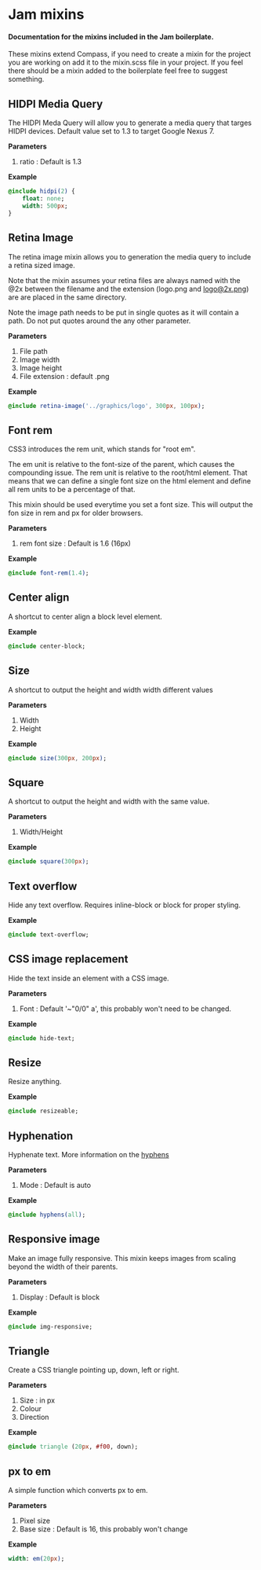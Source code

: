 # Jam mixins
 
#### Documentation for the mixins included in the Jam boilerplate.
 
These mixins extend Compass, if you need to create a mixin for the project you are working on add it to the mixin.scss file in your project. If you feel there should be a mixin added to the boilerplate feel free to suggest something.
 
## HIDPI Media Query
The HIDPI Meda Query will allow you to generate a media query that targes HIDPI devices.
Default value set to 1.3 to target Google Nexus 7.

**Parameters**

1. ratio : Default is 1.3

**Example**
```sass
@include hidpi(2) {
	float: none;
	width: 500px;
}
```

## Retina Image
The retina image mixin allows you to generation the media query to include a retina sized image.

Note that the mixin assumes your retina files are always named with the @2x between the filename and the extension (logo.png and logo@2x.png) are are placed in the same directory.

Note the image path needs to be put in single quotes as it will contain a path. Do not put quotes around the any other parameter.

**Parameters**

1. File path
2. Image width
3. Image height
4. File extension : default .png

**Example**
```sass
@include retina-image('../graphics/logo', 300px, 100px);
```

## Font rem
CSS3 introduces the rem unit, which stands for "root em".

The em unit is relative to the font-size of the parent, which causes the compounding issue. The rem unit is relative to the root/html element. That means that we can define a single font size on the html element and define all rem units to be a percentage of that.

This mixin should be used everytime you set a font size. This will output the fon size in rem and px for older browsers.

**Parameters**

1. rem font size : Default is 1.6 (16px)

**Example**
```sass
@include font-rem(1.4);
```

## Center align
A shortcut to center align a block level element.

**Example**
```sass
@include center-block;
```

## Size
A shortcut to output the height and width width different values

**Parameters**
1. Width
2. Height

**Example**
```sass
@include size(300px, 200px);
```

## Square
A shortcut to output the height and width with the same value.

**Parameters**

1. Width/Height

**Example**
```sass
@include square(300px);
```

## Text overflow
Hide any text overflow. Requires inline-block or block for proper styling.

**Example**
```sass
@include text-overflow;
```

## CSS image replacement
Hide the text inside an element with a CSS image.

**Parameters**

1. Font : Default '~"0/0" a', this probably won't need to be changed.

**Example**
```sass
@include hide-text;
```

## Resize
Resize anything.

**Example**
```sass
@include resizeable;
```

## Hyphenation
Hyphenate text. More information on the [hyphens](http://css-tricks.com/almanac/properties/h/hyphenate/)

**Parameters**

1. Mode : Default is auto

**Example**
```sass
@include hyphens(all);
```

## Responsive image
Make an image fully responsive. This mixin keeps images from scaling beyond the width of their parents.

**Parameters**

1. Display : Default is block

**Example**
```sass
@include img-responsive;
```

## Triangle
Create a CSS triangle pointing up, down, left or right.

**Parameters**

1. Size : in px
2. Colour
3. Direction

**Example**
```sass
@include triangle (20px, #f00, down);
```

## px to em
A simple function which converts px to em.

**Parameters**

1. Pixel size
2. Base size : Default is 16, this probably won't change

**Example**
```sass
width: em(20px);
```